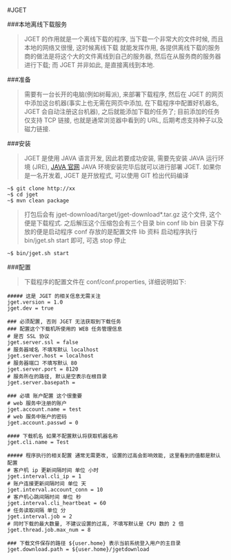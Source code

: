 #JGET

###本地离线下载服务
>JGET 的作用就是一个离线下载的程序, 当下载一个非常大的文件时候, 而且本地的网络又很慢, 这时候离线下载
>就能发挥作用, 各提供离线下载的服务商的做法是将这个大的文件离线到自己的服务器, 然后在从服务商的服务器进行下载;
>而 JGET 并非如此, 是直接离线到本地.
    
###准备
>需要有一台长开的电脑(例如树莓派), 来部署下载程序, 然后在 JGET 的网页中添加这台机器(事实上也无需在网页中添加,
    在下载程序中配置好机器名, JGET 会自动注册这台机器), 之后就能添加下载的任务了;
>目前添加的任务仅支持 TCP 链接, 也就是通常浏览器中看到的 URL, 后期考虑支持种子以及磁力链接.

###安装
>JGET 是使用 JAVA 语言开发, 因此若要成功安装, 需要先安装 JAVA 运行环境 (JRE), <a href="http://java.com" target="_blank">JAVA 官网</a>
>JAVA 环境安装完毕后就可以进行部署 JGET.
>如果你是一名开发着, JGET 是开放程式, 可以使用 GIT 检出代码编译

```language=bash
~$ git clone http://xx
~$ cd jget
~$ mvn clean package
```

>打包后会有 jget-download/target/jget-download*.tar.gz 这个文件, 这个便是下载程式.
>之后解压这个压缩包会有三个目录  bin conf lib
>bin 目录下存放的便是启动程序
>conf 存放的是配置文件
>lib 资料
>启动程序执行 bin/jget.sh start 即可, 可选 stop 停止
    
```language=bash
~$ bin/jget.sh start
```

###配置
>下载程序的配置文件在 conf/conf.properties, 详细说明如下:

```language=bash
##### 这是 JGET 的相关信息无需关注
jget.version = 1.0
jget.dev = true

### 必须配置, 否则 JGET 无法获取到下载任务
### 配置这个下载机所使用的 WEB 任务管理信息
# 是否 SSL 协议
jget.server.ssl = false
# 服务器域名 不填写默认 localhost
jget.server.host = localhost
# 服务器端口 不填写默认 80
jget.server.port = 8120
# 服务所在的路径, 默认是空表示在根目录
jget.server.basepath =

### 必填 账户配置 这个很重要
# web 服务中注册的账户
jget.account.name = test
# web 服务中账户的密码
jget.account.passwd = 0

#### 下载机名 如果不配置默认将获取机器名称
jget.cli.name = Test

##### 程序执行的相关配置 通常无需更改, 设置的过高会影响效能, 这里看到的值都是默认配置
# 客户机 ip 更新间隔时间 单位 小时
jget.interval.cli_ip = 1
# 账户连接更新间隔时间 单位 天
jget.interval.account_conn = 10
# 客户机心跳间隔时间 单位 秒
jget.interval.cli_heartbeat = 60
# 任务读取间隔 单位 分
jget.interval.job = 2
# 同时下载的最大数量, 不建议设置的过高, 不填写默认是 CPU 数的 2 倍
jget.thread.job.max_num = 8

### 下载文件保存的路径 ${user.home} 表示当前系统登入用户的主目录
jget.download.path = ${user.home}/jgetdownload
```

        
